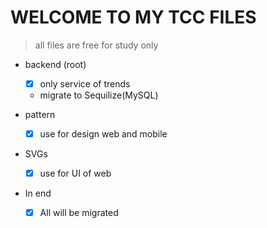 # WELCOME TO MY TCC FILES

>all files are free for study only

- backend (root)
  - [x] only service of trends
  - migrate to Sequilize(MySQL)

- pattern
  - [x] use for design web and mobile

- SVGs
  - [x] use for UI of web
  
- In end
  - [X] All will be migrated
